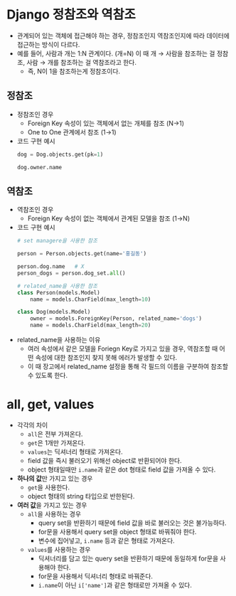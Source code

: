 # Django 정참조와 역참조
- 관계되어 있는 객체에 접근해야 하는 경우, 정참조인지 역참조인지에 따라 데이터에 접근하는 방식이 다르다.
- 예를 들어, 사람과 개는 1:N 관계이다. (개=N) 이 때 개 → 사람을 참조하는 걸 정참조, 사람 → 개를 참조하는 걸 역참조라고 한다.
  - 즉, N이 1을 참조하는게 정참조이다.

## 정참조
- 정참조인 경우
  - Foreign Key 속성이 있는 객체에서 없는 개체를 참조 (N→1)
  - One to One 관계에서 참조 (1→1)
- 코드 구현 예시
    ```py
    dog = Dog.objects.get(pk=1)

    dog.owner.name
    ```

## 역참조
- 역참조인 경우
  - Foreign Key 속성이 없는 객체에서 관계된 모델을 참조 (1→N)
- 코드 구현 예시
    ```py
    # set managere을 사용한 참조

    person = Person.objects.get(name='홍길동')

    person.dog.name   # X
    person_dogs = person.dog_set.all()
    ```
    ```py
    # related_name을 사용한 참조
    class Person(models.Model)
        name = models.CharField(max_length=10)

    class Dog(models.Model)
        owner = models.ForeignKey(Person, related_name='dogs')
        name = models.CharField(max_length=20)
    ```
- related_name을 사용하는 이유
  - 여러 속성에서 같은 모델을 Foriegn Key로 가지고 있을 경우, 역참조할 때 어떤 속성에 대한 참조인지 찾지 못해 에러가 발생할 수 있다.
  - 이 때 장고에서 related_name 설정을 통해 각 필드의 이름을 구분하여 참조할 수 있도록 한다.



# all, get, values
- 각각의 차이
  - `all`은 전부 가져온다.
  - `get`은 1개만 가져온다.
  - `values`는 딕셔너리 형태로 가져온다.
  - field 값을 즉시 불러오기 위해선 object로 반환되어야 한다.
  - object 형태일때만 `i.name`과 같은 dot 형태로 field 값을 가져올 수 있다.
- **하나의 값**만 가지고 있는 경우
  - `get`을 사용한다.
  - object 형태의 string 타입으로 반한된다.
- **여러 값**을 가지고 있는 경우
  - `all`을 사용하는 경우
    - query set을 반환하기 때문에 field 값을 바로 불러오는 것은 불가능하다.
    - for문을 사용해서 query set을 object 형태로 바꿔줘야 한다.
    - 변수에 집어넣고, `i.name` 등과 같은 형태로 가져온다.
  - `values`를 사용하는 경우
    - 딕셔너리를 담고 있는 query set을 반환하기 때문에 동일하게 for문을 사용해야 한다.
    - for문을 사용해서 딕셔너리 형태로 바꿔준다.
    - `i.name`이 아닌 `i['name']`과 같은 형태로만 가져올 수 있다.